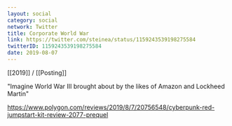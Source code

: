 ```yaml
---
layout: social
category: social
network: Twitter
title: Corporate World War
link: https://twitter.com/steinea/status/1159243539198275584
twitterID: 1159243539198275584
date: 2019-08-07
---
```


[[2019]] / [[Posting]]

"Imagine World War III brought about by the likes of Amazon and Lockheed Martin"

<https://www.polygon.com/reviews/2019/8/7/20756548/cyberpunk-red-jumpstart-kit-review-2077-prequel>

